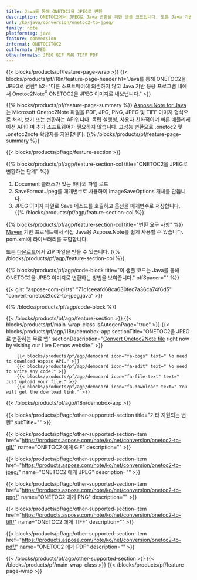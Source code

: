 ```yaml
---
title: Java를 통해 ONETOC2을 JPEG로 변환
description: ONETOC2에서 JPEG로 Java 변환을 위한 샘플 코드입니다. 모든 Java 기반 응용 프로그램 내에서 배치 ONETOC2 파일을 JPEG로 변환하는 API 예제 코드를 사용합니다. 
url: /ko/java/conversion/onetoc2-to-jpeg/
family: note
platformtag: java
feature: conversion
informat: ONETOC2TOC2
outformat: JPEG
otherformats: JPEG GIF PNG TIFF PDF
---
```

{{< blocks/products/pf/feature-page-wrap >}}
{{< blocks/products/pf/i18n/feature-page-header h1="Java를 통해 ONETOC2을 JPEG로 변환" h2="다른 소프트웨어에 의존하지 않고 Java 기반 응용 프로그램 내에서 Onetoc2Note<sup>&reg;</sup> ONETOC2을 JPEG 이미지로 내보냅니다." >}}

{{% blocks/products/pf/feature-page-summary %}}
[Aspose.Note for Java](https://products.aspose.com/note/java/)는 Microsoft Onetoc2Note 파일을 PDF, JPG, PNG, JPEG 및 TIFF 이미지 형식으로 처리, 보기 또는 변환하는 API입니다. 독립 실행형, 사용자 친화적이며 빠른 애플리케이션 API이며 추가 소프트웨어가 필요하지 않습니다. 고성능 변환으로 .onetoc2 및 .onetoc2note 확장자를 지원합니다.
{{% /blocks/products/pf/feature-page-summary  %}}

{{< blocks/products/pf/agp/feature-section >}}

{{% blocks/products/pf/agp/feature-section-col title="ONETOC2을 JPEG로 변환하는 단계" %}}
1. Document 클래스가 있는 하나의 파일 로드
2. SaveFormat.Jpeg를 매개변수로 사용하여 ImageSaveOptions 개체를 만듭니다.
3. JPEG 이미지 파일로 Save 메소드를 호출하고 옵션을 매개변수로 저장합니다.
{{% /blocks/products/pf/agp/feature-section-col %}}

{{% blocks/products/pf/agp/feature-section-col title="변환 요구 사항" %}}
[Maven](https://repository.aspose.com/webapp/#/artifacts/browse/tree/General/repo/com/aspose/aspose-note) 기반 프로젝트에서 직접 Java용 Aspose.Note를 쉽게 사용할 수 있습니다. pom.xml에 라이브러리를 포함합니다.

또는 [다운로드](https://downloads.aspose.com/note/java)에서 ZIP 파일을 받을 수 있습니다.
{{% /blocks/products/pf/agp/feature-section-col %}}

{{% blocks/products/pf/agp/code-block title="이 샘플 코드는 Java를 통해 ONETOC2을 JPEG 이미지로 변환하는 방법을 보여줍니다." offSpacer="" %}}

{{< gist "aspose-com-gists" "71c1ceeafd68ca630fec7a36ca74f6d5" "convert-onetoc2toc2-to-jpeg.java" >}}

{{% /blocks/products/pf/agp/code-block %}}

{{< /blocks/products/pf/agp/feature-section >}}
{{< blocks/products/pf/main-wrap-class isAutogenPage="true" >}}
{{< blocks/products/pf/agp/i18n/demobox-app sectionTitle="ONETOC2을 JPEG로 변환하는 무료 앱" sectionDescription="[Convert Onetoc2Note file](https://products.aspose.app/note/conversion/onetoc2note-to-jpeg) right now by visiting our Live Demos website." >}}

        {{< blocks/products/pf/agp/democard icon="fa-cogs" text=" No need to download Aspose API." >}}
        {{< blocks/products/pf/agp/democard icon="fa-edit" text=" No need to write any code." >}}
        {{< blocks/products/pf/agp/democard icon="fa-file-text" text=" Just upload your file." >}}
        {{< blocks/products/pf/agp/democard icon="fa-download" text=" You will get the download link." >}}
		
{{< /blocks/products/pf/agp/i18n/demobox-app >}}

{{< blocks/products/pf/agp/other-supported-section title="기타 지원되는 변환" subTitle="" >}}

{{< blocks/products/pf/agp/other-supported-section-item href="https://products.aspose.com/note/ko/net/conversion/onetoc2-to-gif/" name="ONETOC2 에게 GIF" description="" >}}

{{< blocks/products/pf/agp/other-supported-section-item href="https://products.aspose.com/note/ko/net/conversion/onetoc2-to-jpeg/" name="ONETOC2 에게 JPEG" description="" >}}

{{< blocks/products/pf/agp/other-supported-section-item href="https://products.aspose.com/note/ko/net/conversion/onetoc2-to-png/" name="ONETOC2 에게 PNG" description="" >}}

{{< blocks/products/pf/agp/other-supported-section-item href="https://products.aspose.com/note/ko/net/conversion/onetoc2-to-tiff/" name="ONETOC2 에게 TIFF" description="" >}}

{{< blocks/products/pf/agp/other-supported-section-item href="https://products.aspose.com/note/ko/net/conversion/onetoc2-to-pdf/" name="ONETOC2 에게 PDF" description="" >}}



{{< /blocks/products/pf/agp/other-supported-section >}}
{{< /blocks/products/pf/main-wrap-class >}}
{{< /blocks/products/pf/feature-page-wrap >}}